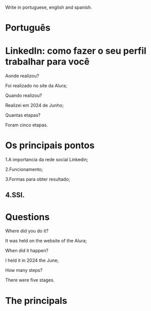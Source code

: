 Write in portuguese, english and spanish.

# Português

# LinkedIn: como fazer o seu perfil trabalhar para você

Aonde realizou?

Foi realizado no site da Alura;

Quando realizou?

Realizei em 2024 de Junho;

Quantas etapas?

Foram cinco etapas.

# Os principais pontos

1.A importancia da rede social Linkedin;

2.Funcionamento;

3.Formas para obter resultado;

4.SSI.
--------------------------------------------------------------------------------------------------------------------------------

# Questions

Where did you do it?

It was held on the website of the Alura;

When did it happen?

I held it in 2024 the June;

How many steps?

There were five stages.

# The principals





